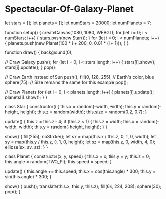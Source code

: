 # Spectacular-Of-Galaxy-Planet
let stars = [];
let planets = [];
let numStars = 20000;
let numPlanets = 7;

function setup() {
  createCanvas(1080, 1080, WEBGL);
  for (let i = 0; i < numStars; i++) {
    stars.push(new Star());
  }
  for (let i = 0; i < numPlanets; i++) {
    planets.push(new Planet(100 * i + 200, 0, 0.01 * (i + 1)));
  }
}

function draw() {
  background(0);
  
  // Draw Galaxy
  push();
  for (let i = 0; i < stars.length; i++) {
    stars[i].show();
    stars[i].update();
  }
  pop();
  
  // Draw Earth instead of Sun
  push();
  fill(0, 128, 255); // Earth's color, blue
  sphere(75);  // Size remains the same for this example
  pop();
  
  // Draw Planets
  for (let i = 0; i < planets.length; i++) {
    planets[i].update();
    planets[i].show();
  }
}

class Star {
  constructor() {
    this.x = random(-width, width);
    this.y = random(-height, height);
    this.z = random(width);
    this.size = random(0.2, 0.7);
  }

  update() {
    this.z = this.z - 4;
    if (this.z < 1) {
      this.z = width;
      this.x = random(-width, width);
      this.y = random(-height, height);
    }
  }

  show() {
    fill(255);
    noStroke();
    let sx = map(this.x / this.z, 0, 1, 0, width);
    let sy = map(this.y / this.z, 0, 1, 0, height);
    let sz = map(this.z, 0, width, 4, 0);
    ellipse(sx, sy, sz);
  }
}

class Planet {
  constructor(x, y, speed) {
    this.x = x;
    this.y = y;
    this.z = 0;
    this.angle = random(TWO_PI);
    this.speed = speed;
  }

  update() {
    this.angle += this.speed;
    this.x = cos(this.angle) * 300;
    this.y = sin(this.angle) * 300;
  }

  show() {
    push();
    translate(this.x, this.y, this.z);
    fill(64, 224, 208);
    sphere(30);
    pop();
  }

